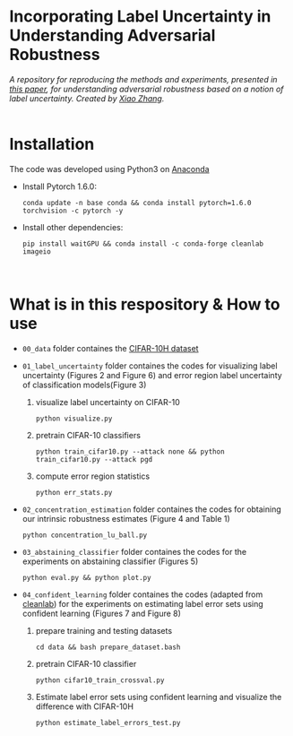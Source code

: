 # Incorporating Label Uncertainty in Understanding Adversarial Robustness
*A repository for reproducing the methods and experiments, presented in [this paper](https://arxiv.org/abs/2107.03250), for understanding adversarial robustness based on a notion of label uncertainty. Created by [Xiao Zhang](xiao-zhang.net).*
<br /><br />

# Installation
The code was developed using Python3 on [Anaconda](https://www.anaconda.com/download/#linux)
* Install Pytorch 1.6.0: 
    ```
    conda update -n base conda && conda install pytorch=1.6.0 torchvision -c pytorch -y
    ```

* Install other dependencies:
    ```
    pip install waitGPU && conda install -c conda-forge cleanlab imageio 
    ```
<br />

# What is in this respository & How to use
* ```00_data``` folder containes the [CIFAR-10H dataset](https://github.com/jcpeterson/cifar-10h)

* ```01_label_uncertainty``` folder containes the codes for visualizing label uncertainty (Figures 2 and Figure 6) and error region label uncertainty of classification models(Figure 3)
    1. visualize label uncertainty on CIFAR-10
        ```
        python visualize.py
        ```
    2. pretrain CIFAR-10 classifiers
        ```
        python train_cifar10.py --attack none && python train_cifar10.py --attack pgd
        ```
    3. compute error region statistics
        ```
        python err_stats.py
        ```

* ```02_concentration_estimation``` folder containes the codes for obtaining our intrinsic robustness estimates (Figure 4 and Table 1) 
    ```
    python concentration_lu_ball.py
    ```

* ```03_abstaining_classifier``` folder containes the codes for the experiments on abstaining classifier (Figures 5)
    ```
    python eval.py && python plot.py
    ```


* ```04_confident_learning``` folder containes the codes (adapted from [cleanlab](https://github.com/cleanlab/cleanlab)) for the experiments on estimating label error sets using confident learning (Figures 7 and Figure 8)
    1. prepare training and testing datasets
        ```
        cd data && bash prepare_dataset.bash
        ```
    2. pretrain CIFAR-10 classifier
        ```
        python cifar10_train_crossval.py
        ```
    3. Estimate label error sets using confident learning and visualize the difference with CIFAR-10H
        ```
        python estimate_label_errors_test.py
        ```
